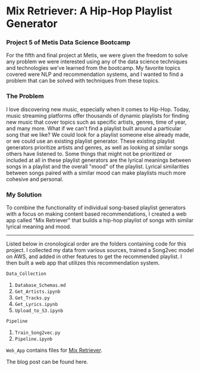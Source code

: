# Mix Retriever: A Hip-Hop Playlist Generator   
### Project 5 of Metis Data Science Bootcamp 

For the fifth and final project at Metis, we were given the freedom to solve any problem we were interested using any of the data science techniques and technologies we've learned from the bootcamp. My favorite topics covered were NLP and recommendation systems, and I wanted to find a problem that can be solved with techniques from these topics.  

### The Problem  

I love discovering new music, especially when it comes to Hip-Hop. Today, music streaming platforms offer thousands of dynamic playlists for finding new music that cover topics such as specific artists, genres, time of year, and many more. What if we can't find a playlist built around a particular song that we like? We could look for a playlist someone else already made, or we could use an existing playlist generator. These existing playlist generators prioritize artists and genres, as well as looking at similar songs others have listened to. Some things that might not be prioritized or included at all in these playlist generators are the lyrical meanings between songs in a playlist and the overall "mood" of the playlist. Lyrical similarities between songs paired with a similar mood can make playlists much more cohesive and personal.  

### My Solution  

To combine the functionality of individual song-based playlist generators with a focus on making content based recommendations, I created a web app called "Mix Retriever" that builds a hip-hop playlist of songs with similar lyrical meaning and mood.

---  

Listed below in cronological order are the folders containing code for this project. I collected my data from various sources, trained a Song2vec model on AWS, and added in other features to get the recommended playlist. I then built a web app that utilizes this recommendation system.  

`Data_Collection`  

  1. `Database_Schemas.md`  
  2. `Get_Artists.ipynb`  
  3. `Get_Tracks.py`  
  4. `Get_Lyrics.ipynb`  
  5. `Upload_to_S3.ipynb`  


`Pipeline`  

  1. `Train_Song2vec.py`  
  2. `Pipeline.ipynb`  


`Web_App` contains files for [Mix Retriever](http://www.mixretriever.com/).  

The blog post can be found here.
